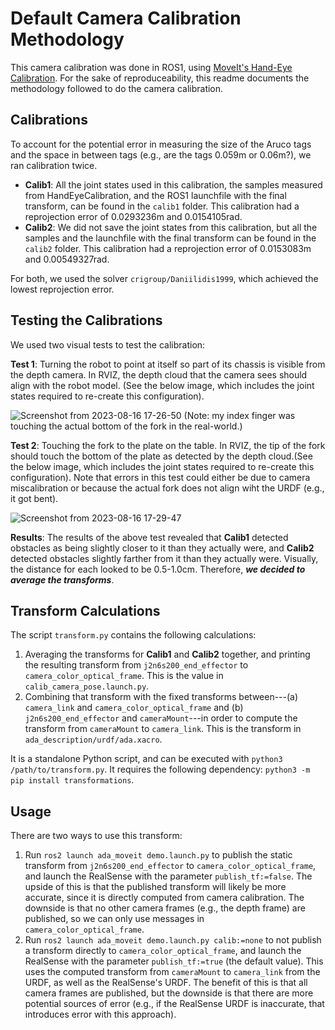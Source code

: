 # Default Camera Calibration Methodology

This camera calibration was done in ROS1, using [MoveIt's Hand-Eye Calibration](https://ros-planning.github.io/moveit_tutorials/doc/hand_eye_calibration/hand_eye_calibration_tutorial.html). For the sake of reproduceability, this readme documents the methodology followed to do the camera calibration.

## Calibrations

To account for the potential error in measuring the size of the Aruco tags and the space in between tags (e.g., are the tags 0.059m or 0.06m?), we ran calibration twice.
- **Calib1**: All the joint states used in this calibration, the samples measured from HandEyeCalibration, and the ROS1 launchfile with the final transform, can be found in the `calib1` folder. This calibration had a reprojection error of 0.0293236m and 0.0154105rad.
- **Calib2**: We did not save the joint states from this calibration, but all the samples and the launchfile with the final transform can be found in the `calib2` folder. This calibration had a reprojection error of 0.0153083m and 0.00549327rad.

For both, we used the solver `crigroup/Daniilidis1999`, which achieved the lowest reprojection error.

## Testing the Calibrations

We used two visual tests to test the calibration:

**Test 1**: Turning the robot to point at itself so part of its chassis is visible from the depth camera. In RVIZ, the depth cloud that the camera sees should align with the robot model. (See the below image, which includes the joint states required to re-create this configuration).

![Screenshot from 2023-08-16 17-26-50](https://github.com/personalrobotics/ada_ros2/assets/8277986/9064820f-0350-4d13-a1c9-4ce79c49155c)
(Note: my index finger was touching the actual bottom of the fork in the real-world.)

**Test 2**: Touching the fork to the plate on the table. In RVIZ, the tip of the fork should touch the bottom of the plate as detected by the depth cloud.(See the below image, which includes the joint states required to re-create this configuration). Note that errors in this test could either be due to camera miscalibration or because the actual fork does not align wiht the URDF (e.g., it got bent).

![Screenshot from 2023-08-16 17-29-47](https://github.com/personalrobotics/ada_ros2/assets/8277986/94f89a37-11f1-48ac-b886-b49b0694597d)

**Results**: The results of the above test revealed that **Calib1** detected obstacles as being slightly closer to it than they actually were, and **Calib2** detected obstacles slightly farther from it than they actually were. Visually, the distance for each looked to be 0.5-1.0cm. Therefore, **_we decided to average the transforms_**.

## Transform Calculations

The script `transform.py` contains the following calculations:
1. Averaging the transforms for **Calib1** and **Calib2** together, and printing the resulting transform from `j2n6s200_end_effector` to `camera_color_optical_frame`. This is the value in `calib_camera_pose.launch.py`.
2. Combining that transform with the fixed transforms between---(a) `camera_link` and `camera_color_optical_frame` and (b) `j2n6s200_end_effector` and `cameraMount`---in order to compute the transform from `cameraMount` to `camera_link`. This is the transform in `ada_description/urdf/ada.xacro`.

It is a standalone Python script, and can be executed with `python3 /path/to/transform.py`. It requires the following dependency: `python3 -m pip install transformations`.

## Usage

There are two ways to use this transform:
1. Run `ros2 launch ada_moveit demo.launch.py` to publish the static transform from `j2n6s200_end_effector` to `camera_color_optical_frame`, and launch the RealSense with the parameter `publish_tf:=false`. The upside of this is that the published transform will likely be more accurate, since it is directly computed from camera calibration. The downside is that no other camera frames (e.g., the depth frame) are published, so we can only use messages in `camera_color_optical_frame`.
2. Run `ros2 launch ada_moveit demo.launch.py calib:=none` to not publish a transform directly to `camera_color_optical_frame`, and launch the RealSense with the parameter `publish_tf:=true` (the default value). This uses the computed transform from `cameraMount` to `camera_link` from the URDF, as well as the RealSense's URDF. The benefit of this is that all camera frames are published, but the downside is that there are more potential sources of error (e.g., if the RealSense URDF is inaccurate, that introduces error with this approach).
